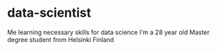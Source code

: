 # data-scientist
Me learning necessary skills for data science
I'm a 28 year old Master degree student from Helsinki Finland
